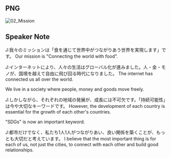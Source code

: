 ## PNG
![02_Mission](https://user-images.githubusercontent.com/58035269/151791031-ebab4e30-999c-419c-a375-fd5927df35dc.png)


## Speaker Note
J:我々のミッションは「食を通じて世界中がつながりあう世界を実現します」です。
Our mission is "Connecting the world with food".

J:インターネットにより、人々の生活はグローバル化が進みました。人・金・モノが、国境を越えて自由に飛び回る時代になりました。
The internet has connected us all over the world.

We live in a society where people, money and goods move freely.

J:しかしながら、それぞれの地域の発展が、成長には不可欠です。「持続可能性」は今や大切なキーワードです。
However, the development of each country is essential for the growth of each other's countries. 

"SDGs" is now an important keyword.

J:都市だけでなく、私たち1人1人がつながりあい、良い関係を築くことが、もっとも大切だと考えています。
I believe that the most important thing is for each of us, not just the cities, to connect with each other and build good relationships.
